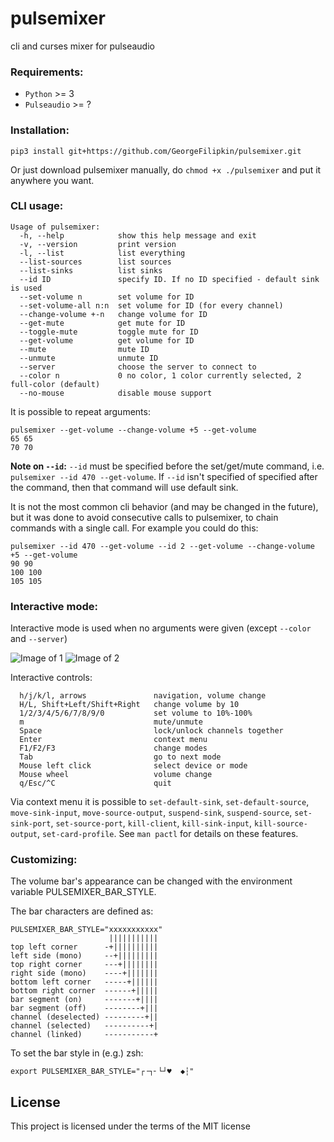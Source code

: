 # pulsemixer
cli and curses mixer for pulseaudio

### Requirements:
- `Python` >= 3
- `Pulseaudio` >= ?

### Installation:
`pip3 install git+https://github.com/GeorgeFilipkin/pulsemixer.git`

Or just download pulsemixer manually, do `chmod +x ./pulsemixer` and put it anywhere you want.

### CLI usage:
```
Usage of pulsemixer:
  -h, --help            show this help message and exit
  -v, --version         print version
  -l, --list            list everything
  --list-sources        list sources
  --list-sinks          list sinks
  --id ID               specify ID. If no ID specified - default sink is used
  --set-volume n        set volume for ID
  --set-volume-all n:n  set volume for ID (for every channel)
  --change-volume +-n   change volume for ID
  --get-mute            get mute for ID
  --toggle-mute         toggle mute for ID
  --get-volume          get volume for ID
  --mute                mute ID
  --unmute              unmute ID
  --server              choose the server to connect to
  --color n             0 no color, 1 color currently selected, 2 full-color (default)
  --no-mouse            disable mouse support
```
It is possible to repeat arguments:
```
pulsemixer --get-volume --change-volume +5 --get-volume
65 65
70 70
```
**Note on `--id`:** `--id` must be specified before the set/get/mute command, i.e. `pulsemixer --id 470 --get-volume`. If `--id` isn't specified of specified after the command, then that command will use default sink.

It is not the most common cli behavior (and may be changed in the future), but it was done to avoid consecutive calls to pulsemixer, to chain commands with a single call. For example you could do this:
```
pulsemixer --id 470 --get-volume --id 2 --get-volume --change-volume +5 --get-volume
90 90
100 100
105 105
```

### Interactive mode:
Interactive mode is used when no arguments were given (except `--color` and `--server`)

![Image of 1](../img/1.png?raw=true)
![Image of 2](../img/2.png?raw=true)

Interactive controls:
```
  h/j/k/l, arrows               navigation, volume change
  H/L, Shift+Left/Shift+Right   change volume by 10
  1/2/3/4/5/6/7/8/9/0           set volume to 10%-100%
  m                             mute/unmute
  Space                         lock/unlock channels together
  Enter                         context menu
  F1/F2/F3                      change modes
  Tab                           go to next mode
  Mouse left click              select device or mode
  Mouse wheel                   volume change
  q/Esc/^C                      quit
```

Via context menu it is possible to `set-default-sink`, `set-default-source`, `move-sink-input`, `move-source-output`, `suspend-sink`, `suspend-source`, `set-sink-port`, `set-source-port`, `kill-client`, `kill-sink-input`, `kill-source-output`, `set-card-profile`. See `man pactl` for details on these features.

### Customizing:
The volume bar's appearance can be changed with the environment variable PULSEMIXER_BAR_STYLE.

The bar characters are defined as:
```
PULSEMIXER_BAR_STYLE="xxxxxxxxxxx"
                      |||||||||||
top left corner      -+||||||||||
left side (mono)     --+|||||||||
top right corner     ---+||||||||
right side (mono)    ----+|||||||
bottom left corner   -----+||||||
bottom right corner  ------+|||||
bar segment (on)     -------+||||
bar segment (off)    --------+|||
channel (deselected) ---------+||
channel (selected)   ----------+|
channel (linked)     -----------+
```
To set the bar style in (e.g.) zsh:
```
export PULSEMIXER_BAR_STYLE="┌╶┐╴└┘♥  ◆┆"
```

## License
This project is licensed under the terms of the MIT license
